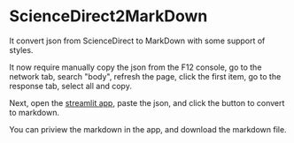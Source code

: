 # ScienceDirect2MarkDown

It convert json from ScienceDirect to MarkDown with some support of styles.

It now require manually copy the json from the F12 console, go to the network tab, search "body", refresh the page, click the first item, go to the response tab, select all and copy.

Next, open the [streamlit app](https://sciencedirect2markdown.streamlit.app/), paste the json, and click the button to convert to markdown.

You can priview the markdown in the app, and download the markdown file.
